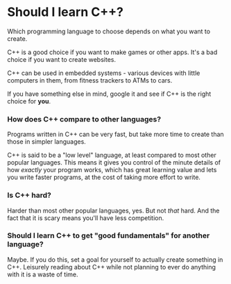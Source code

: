 # Should I learn C++?

Which programming language to choose depends on what you want to create.

C++ is a good choice if you want to make games or other apps. It's a bad choice
if you want to create websites.

C++ can be used in embedded systems - various devices with little computers in
them, from fitness trackers to ATMs to cars.

If you have something else in mind, google it and see if C++ is the right choice
for **you**.

### How does C++ compare to other languages?

Programs written in C++ can be very fast, but take more time to create than
those in simpler languages.

C++ is said to be a "low level" language, at least compared to most other
popular languages. This means it gives you control of the minute details of how
*exactly* your program works, which has great learning value and lets you write
faster programs, at the cost of taking more effort to write.

### Is C++ hard?

Harder than most other popular languages, yes. But not *that* hard. And the fact
that it is scary means you'll have less competition.

### Should I learn C++ to get "good fundamentals" for another language?

Maybe. If you do this, set a goal for yourself to actually create something in
C++. Leisurely reading about C++ while not planning to ever do anything with it
is a waste of time.
